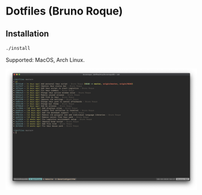 # Dotfiles (Bruno Roque)

## Installation

```bash
./install
```

Supported: MacOS, Arch Linux.

![Shell](./screenshots/shell.png)
